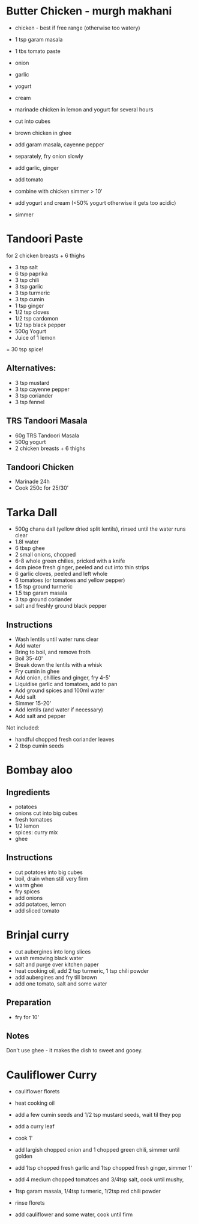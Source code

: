# Butter Chicken - murgh makhani

* chicken - best if free range (otherwise too watery)
* 1 tsp garam masala
* 1 tbs tomato paste
* onion
* garlic
* yogurt
* cream

* marinade chicken in lemon and yogurt for several hours
* cut into cubes
* brown chicken in ghee
* add garam masala, cayenne pepper

* separately, fry onion slowly
* add garlic, ginger
* add tomato
* combine with chicken simmer > 10'
* add yogurt and cream (<50% yogurt otherwise it gets too acidic)
* simmer

# Tandoori Paste

for 2 chicken breasts + 6 thighs

* 3 tsp salt
* 6 tsp paprika
* 3 tsp chili
* 3 tsp garlic
* 3 tsp turmeric
* 3 tsp cumin
* 1 tsp ginger
* 1/2 tsp cloves
* 1/2 tsp cardomon
* 1/2 tsp black pepper
* 500g Yogurt
* Juice of 1 lemon

= 30 tsp spice!

## Alternatives:

* 3 tsp mustard
* 3 tsp cayenne pepper
* 3 tsp coriander
* 3 tsp fennel

## TRS Tandoori Masala

* 60g TRS Tandoori Masala
* 500g yogurt
* 2 chicken breasts + 6 thighs

## Tandoori Chicken

* Marinade 24h
* Cook 250c for 25/30'

# Tarka Dall

* 500g chana dall (yellow dried split lentils), rinsed until the water runs clear
* 1.8l water
* 6 tbsp ghee
* 2 small onions, chopped
* 6-8 whole green chilies, pricked with a knife
* 4cm piece fresh ginger, peeled and cut into thin strips
* 6 garlic cloves, peeled and left whole
* 6 tomatoes (or tomatoes and yellow pepper)
* 1.5 tsp ground turmeric
* 1.5 tsp garam masala
* 3 tsp ground coriander
* salt and freshly ground black pepper

## Instructions

* Wash lentils until water runs clear
* Add water
* Bring to boil, and remove froth
* Boil 35-40'
* Break down the lentils with a whisk
* Fry cumin in ghee
* Add onion, chillies and ginger, fry 4-5'
* Liquidise garlic and tomatoes, add to pan
* Add ground spices and 100ml water
* Add salt
* Simmer 15-20'
* Add lentils (and water if necessary)
* Add salt and pepper

Not included:
* handful chopped fresh coriander leaves
* 2 tbsp cumin seeds

# Bombay aloo

## Ingredients

* potatoes
* onions cut into big cubes
* fresh tomatoes
* 1/2 lemon
* spices: curry mix
* ghee

## Instructions

* cut potatoes into big cubes
* boil, drain when still very firm
* warm ghee
* fry spices
* add onions
* add potatoes, lemon
* add sliced tomato

# Brinjal curry

* cut aubergines into long slices
* wash removing black water
* salt and purge over kitchen paper
* heat cooking oil, add 2 tsp turmeric, 1 tsp chili powder
* add aubergines and fry till brown
* add one tomato, salt and some water

## Preparation

* fry for 10'

## Notes

Don't use ghee - it makes the dish to sweet and gooey.

# Cauliflower Curry

* cauliflower florets

* heat cooking oil
* add a few cumin seeds and 1/2 tsp mustard seeds, wait til they pop
* add a curry leaf
* cook 1'
* add largish chopped onion and 1 chopped green chili, simmer until golden
* add 1tsp chopped fresh garlic and 1tsp chopped fresh ginger, simmer 1'
* add 4 medium chopped tomatoes and 3/4tsp salt, cook until mushy,
* 1tsp garam masala, 1/4tsp turmeric, 1/2tsp red chili powder
* rinse florets
* add cauliflower and some water, cook until firm
